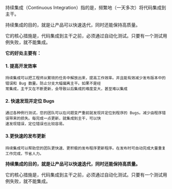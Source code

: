 持续集成（Continuous Integration）指的是，频繁地（一天多次）将代码集成到主干。

持续集成的目的，就是让产品可以快速迭代，同时还能保持高质量。

它的核心措施是，代码集成到主干之前，必须通过自动化测试。只要有一个测试用例失败，就不能集成。



**它的好处主要有：**

#### **1. 提高开发效率**

```
持续集成可以把工程师从繁琐的任务中解放出来，提高工作效率。并且能有效减少发布版本中的错误和 Bug 数量。防止分支大幅偏离主干。如果不是经
常集成，主干又在不断更新，会导致以后集成的难度变大，甚至难以集成
```

#### **2. 快速发现并定位 Bugs**

```
通过各种例行测试，您的团队可以在问题变严重前就发现并定位到程序的 Bugs。减少由程序错误带来的损失。每完成一点更新，就集成到主干，可以快
速发现错误，定位错误也比较容易。
```

#### **3.更快速的发布更新**

```
持续集成可以帮助您的团队更快速、更积极的发布程序更新程序。在发布时可自动完成大量重复工作完成，节省人力。
```

**持续集成的目的，就是让产品可以快速迭代，同时还能保持高质量。**

它的核心措施是，代码集成到主干之前，必须通过自动化测试。只要有一个测试用例失败，就不能集成。

